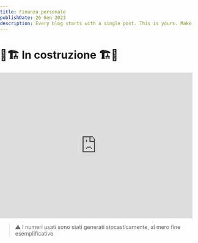 ```yaml
---
title: Finanza personale
publishDate: 26 Gen 2023
description: Every blog starts with a single post. This is yours. Make it great.
---
```


# 🚧🏗️ In costruzione 🏗️🚧

<body style="margin:0px;padding:0px;overflow:hidden">
    <iframe src="https://docs.google.com/spreadsheets/d/e/2PACX-1vQ-Az2FQcexHLNUPGB0m0xQv1PY4MQs1Sf3uosLarupL5bw7508TZ8kdpifzft7mvD1RtmKNCHNzS60/pubchart?oid=1525383688&amp;format=interactive" frameborder="0" style="overflow:hidden;height:380px;width:100%"></iframe>
</body>



> ⚠️ I numeri usati sono stati generati stocasticamente, al mero fine esemplificativo